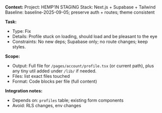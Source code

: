 **Context:**
Project: HEMP’IN STAGING
Stack: Next.js + Supabase + Tailwind
Baseline: baseline-2025-09-05; preserve auth + routes; theme consistent

**Task:**
- Type: Fix
- Details: Profile stuck on loading, should load and be pleasant to the eye 
- Constraints: No new deps; Supabase only; no route changes; keep styles.

**Scope:**
- Output: Full file for `/pages/account/profile.tsx` (or current path), plus any tiny util added under `/lib/` if needed.
- Files: list exact files touched
- Format: Code blocks per file (full content)

**Integration notes:**
- Depends on: `profiles` table; existing form components
- Avoid: RLS changes, env changes